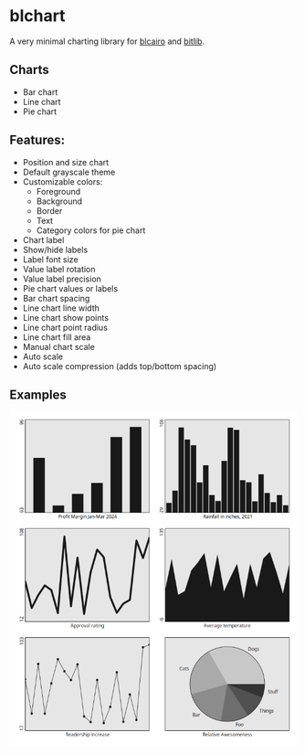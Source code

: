 # blchart

A very minimal charting library for [blcairo](https://github.com/bit101/blcairo) and [bitlib](https://github.com/bit101/bitlib).

## Charts
- Bar chart
- Line chart
- Pie chart

## Features:
- Position and size chart
- Default grayscale theme
- Customizable colors:
    - Foreground
    - Background
    - Border
    - Text
    - Category colors for pie chart
- Chart label
- Show/hide labels
- Label font size
- Value label rotation
- Value label precision
- Pie chart values or labels
- Bar chart spacing
- Line chart line width
- Line chart show points
- Line chart point radius
- Line chart fill area
- Manual chart scale
- Auto scale
- Auto scale compression (adds top/bottom spacing)

## Examples
![examples](examples/example.png)
